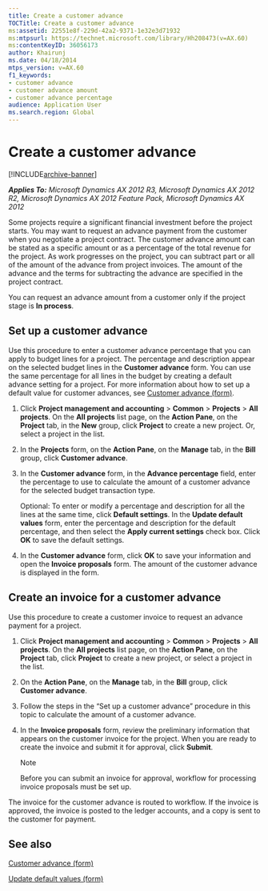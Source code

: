 ```yaml
---
title: Create a customer advance
TOCTitle: Create a customer advance
ms:assetid: 22551e8f-229d-42a2-9371-1e32e3d71932
ms:mtpsurl: https://technet.microsoft.com/library/Hh208473(v=AX.60)
ms:contentKeyID: 36056173
author: Khairunj
ms.date: 04/18/2014
mtps_version: v=AX.60
f1_keywords:
- customer advance
- customer advance amount
- customer advance percentage
audience: Application User
ms.search.region: Global
---
```


# Create a customer advance 


[!INCLUDE[archive-banner](includes/archive-banner.md)]


_**Applies To:** Microsoft Dynamics AX 2012 R3, Microsoft Dynamics AX 2012 R2, Microsoft Dynamics AX 2012 Feature Pack, Microsoft Dynamics AX 2012_

Some projects require a significant financial investment before the project starts. You may want to request an advance payment from the customer when you negotiate a project contract. The customer advance amount can be stated as a specific amount or as a percentage of the total revenue for the project. As work progresses on the project, you can subtract part or all of the amount of the advance from project invoices. The amount of the advance and the terms for subtracting the advance are specified in the project contract.

You can request an advance amount from a customer only if the project stage is **In process**.

## Set up a customer advance

Use this procedure to enter a customer advance percentage that you can apply to budget lines for a project. The percentage and description appear on the selected budget lines in the **Customer advance** form. You can use the same percentage for all lines in the budget by creating a default advance setting for a project. For more information about how to set up a default value for customer advances, see [Customer advance (form)](https://technet.microsoft.com/library/hh242232\(v=ax.60\)).

1.  Click **Project management and accounting** \> **Common** \> **Projects** \> **All projects**. On the **All projects** list page, on the **Action Pane**, on the **Project** tab, in the **New** group, click **Project** to create a new project. Or, select a project in the list.

2.  In the **Projects** form, on the **Action Pane**, on the **Manage** tab, in the **Bill** group, click **Customer advance**.

3.  In the **Customer advance** form, in the **Advance percentage** field, enter the percentage to use to calculate the amount of a customer advance for the selected budget transaction type.
    
    Optional: To enter or modify a percentage and description for all the lines at the same time, click **Default settings**. In the **Update default values** form, enter the percentage and description for the default percentage, and then select the **Apply current settings** check box. Click **OK** to save the default settings.

4.  In the **Customer advance** form, click **OK** to save your information and open the **Invoice proposals** form. The amount of the customer advance is displayed in the form.

## Create an invoice for a customer advance

Use this procedure to create a customer invoice to request an advance payment for a project.

1.  Click **Project management and accounting** \> **Common** \> **Projects** \> **All projects**. On the **All projects** list page, on the **Action Pane**, on the **Project** tab, click **Project** to create a new project, or select a project in the list.

2.  On the **Action Pane**, on the **Manage** tab, in the **Bill** group, click **Customer advance**.

3.  Follow the steps in the “Set up a customer advance” procedure in this topic to calculate the amount of a customer advance.

4.  In the **Invoice proposals** form, review the preliminary information that appears on the customer invoice for the project. When you are ready to create the invoice and submit it for approval, click **Submit**.
    

    > [!NOTE]
    > <P>Before you can submit an invoice for approval, workflow for processing invoice proposals must be set up.</P>



The invoice for the customer advance is routed to workflow. If the invoice is approved, the invoice is posted to the ledger accounts, and a copy is sent to the customer for payment.

## See also

[Customer advance (form)](https://technet.microsoft.com/library/hh242232\(v=ax.60\))

[Update default values (form)](https://technet.microsoft.com/library/hh209610\(v=ax.60\))

  


